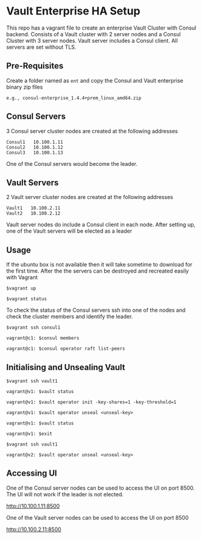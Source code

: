 # Vault Enterprise HA Setup
This repo has a vagrant file to create an enterprise Vault Cluster with Consul backend.  Consists of a Vault cluster with 2 server nodes and a Consul Cluster with 3 server nodes. Vault server includes a Consul client. All servers are set without TLS.

## Pre-Requisites
Create a folder named as ```ent``` and copy the Consul and Vault enterprise binary zip files

```e.g., consul-enterprise_1.4.4+prem_linux_amd64.zip```

## Consul Servers
3 Consul server cluster nodes are created at the following addresses

```
Consul1   10.100.1.11
Consul2   10.100.1.12
Consul3   10.100.1.13
```

One of the Consul servers would become the leader.

## Vault Servers
2 Vault server cluster nodes are created at the following addresses

```
Vault1   10.100.2.11
Vault2   10.100.2.12
```

Vault server nodes do include a Consul client in each node. After setting up, one of the Vault servers will be elected as a leader

## Usage
If the ubuntu box is not available then it will take sometime to download for the first time.  After the the servers can be destroyed and recreated easily with Vagrant

```
$vagrant up

$vagrant status

```

To check the status of the Consul servers ssh into one of the nodes and check the cluster members and identify the leader.

```
$vagrant ssh consul1

vagrant@c1: $consul members

vagrant@c1: $consul operator raft list-peers 

```

## Initialising and Unsealing Vault
```
$vagrant ssh vault1

vagrant@v1: $vault status

vagrant@v1: $vault operator init -key-shares=1 -key-threshold=1

vagrant@v1: $vault operator unseal <unseal-key>

vagrant@v1: $vault status

vagrant@v1: $exit

$vagrant ssh vault1

vagrant@v2: $vault operator unseal <unseal-key>

```

## Accessing UI
One of the Consul server nodes can be used to access the UI on port 8500.  The UI will not work if the leader is not elected.

http://10.100.1.11:8500 

One of the Vault server nodes can be used to access the UI on port 8500

http://10.100.2.11:8500 




